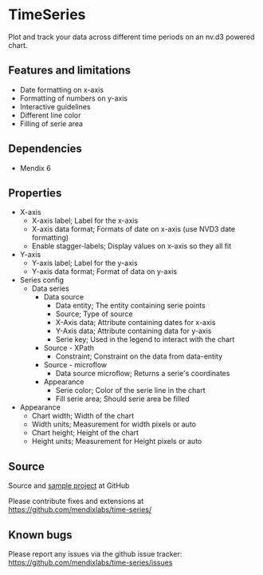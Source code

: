 # TimeSeries

Plot and track your data across different time periods on an nv.d3 powered chart.

## Features and limitations

* Date formatting on x-axis
* Formatting of numbers on y-axis
* Interactive guidelines
* Different line color
* Filling of serie area

## Dependencies

* Mendix 6

## Properties
* X-axis
  * X-axis label; Label for the x-axis
  * X-axis data format; Formats of date on x-axis (use NVD3 date formatting)
  * Enable stagger-labels; Display values on x-axis so they all fit
* Y-axis
  * Y-axis label; Label for the y-axis
  * Y-axis data format; Format of data on y-axis
* Series config
  * Data series
     - Data source
        - Data entity; The entity containing serie points
        - Source; Type of source
        - X-Axis data; Attribute containing dates for x-axis
        - Y-Axis data; Attribute containing data for y-axis
        - Serie key; Used in the legend to interact with the chart
     - Source - XPath
        - Constraint; Constraint on the data from data-entity
     - Source - microflow
        - Data source microflow; Returns a serie's coordinates
     - Appearance
        - Serie color; Color of the serie line in the chart
        - Fill serie area; Should serie area be filled
* Appearance
  * Chart width; Width of the chart
  * Width units; Measurement for width pixels or auto
  * Chart height; Height of the chart
  * Height units; Measurement for Height pixels or auto

## Source

Source and [sample project](https://github.com/mendixlabs/time-series/tree/master/test) at GitHub

Please contribute fixes and extensions at
https://github.com/mendixlabs/time-series/


## Known bugs

Please report any issues via the github issue tracker:
https://github.com/mendixlabs/time-series/issues 